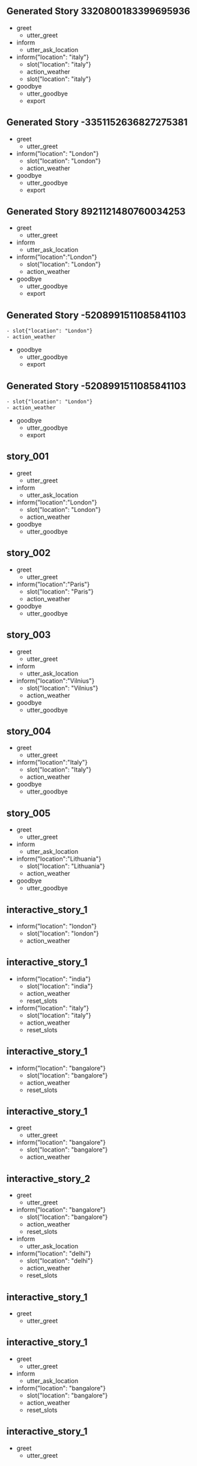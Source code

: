 ## Generated Story 3320800183399695936
* greet
    - utter_greet
* inform
    - utter_ask_location
* inform{"location": "italy"}
    - slot{"location": "italy"}
    - action_weather
    - slot{"location": "italy"}
* goodbye
    - utter_goodbye
    - export
## Generated Story -3351152636827275381
* greet
    - utter_greet
* inform{"location": "London"}
    - slot{"location": "London"}
    - action_weather
* goodbye
    - utter_goodbye
    - export
## Generated Story 8921121480760034253
* greet
    - utter_greet
* inform
    - utter_ask_location
* inform{"location":"London"}
    - slot{"location": "London"}
    - action_weather
* goodbye
    - utter_goodbye
    - export
## Generated Story -5208991511085841103
    - slot{"location": "London"}
    - action_weather
* goodbye
    - utter_goodbye
    - export
## Generated Story -5208991511085841103
    - slot{"location": "London"}
    - action_weather
* goodbye
    - utter_goodbye
    - export
## story_001
* greet
   - utter_greet
* inform
   - utter_ask_location
* inform{"location":"London"}
   - slot{"location": "London"}
   - action_weather
* goodbye
   - utter_goodbye
## story_002
* greet
   - utter_greet
* inform{"location":"Paris"}
   - slot{"location": "Paris"}
   - action_weather
* goodbye
   - utter_goodbye 
## story_003
* greet
   - utter_greet
* inform
   - utter_ask_location
* inform{"location":"Vilnius"}
   - slot{"location": "Vilnius"}
   - action_weather
* goodbye
   - utter_goodbye
## story_004
* greet
   - utter_greet
* inform{"location":"Italy"}
   - slot{"location": "Italy"}
   - action_weather
* goodbye
   - utter_goodbye 
## story_005
* greet
   - utter_greet
* inform
   - utter_ask_location
* inform{"location":"Lithuania"}
   - slot{"location": "Lithuania"}
   - action_weather
* goodbye
   - utter_goodbye
## interactive_story_1
* inform{"location": "london"}
    - slot{"location": "london"}
    - action_weather

## interactive_story_1
* inform{"location": "india"}
    - slot{"location": "india"}
    - action_weather
    - reset_slots
* inform{"location": "italy"}
    - slot{"location": "italy"}
    - action_weather
    - reset_slots

## interactive_story_1
* inform{"location": "bangalore"}
    - slot{"location": "bangalore"}
    - action_weather
    - reset_slots

## interactive_story_1
* greet
    - utter_greet
* inform{"location": "bangalore"}
    - slot{"location": "bangalore"}
    - action_weather

## interactive_story_2
* greet
    - utter_greet
* inform{"location": "bangalore"}
    - slot{"location": "bangalore"}
    - action_weather
    - reset_slots
* inform
    - utter_ask_location
* inform{"location": "delhi"}
    - slot{"location": "delhi"}
    - action_weather
    - reset_slots

## interactive_story_1
* greet
    - utter_greet

## interactive_story_1
* greet
    - utter_greet
* inform
    - utter_ask_location
* inform{"location": "bangalore"}
    - slot{"location": "bangalore"}
    - action_weather
    - reset_slots

## interactive_story_1
* greet
    - utter_greet
